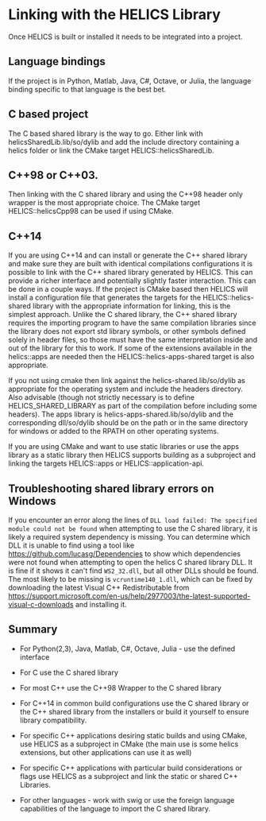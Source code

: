 # Linking with the HELICS Library

Once HELICS is built or installed it needs to be integrated into a project.

## Language bindings
If the project is in Python, Matlab, Java, C#, Octave, or Julia, the language binding specific to that language is the best bet.

## C based project
The C based shared library is the way to go.  Either link with helicsSharedLib.lib/so/dylib and add the include directory containing a helics folder or link the CMake target HELICS\::helicsSharedLib.

## C\++98 or C\++03.
Then linking with the C shared library and using the C++98 header only wrapper is the most appropriate choice.  The CMake target HELICS\::helicsCpp98 can be used if using CMake.

## C\++14
If you are using C\++14 and can install or generate the C\++ shared library and make sure they are built with identical compilations configurations it is possible to link with the C++ shared library generated by HELICS.  This can provide a richer interface and potentially slightly faster interaction.
This can be done in a couple ways.  If the project is CMake based then HELICS will install a configuration file that generates the targets for the HELICS\::helics-shared library with the appropriate information for linking,  this is the simplest approach.  Unlike the C shared library, the C++ shared library requires the importing program to have the same compilation libraries since the library does not export std library symbols, or other symbols defined solely in header files, so those must have the same interpretation inside and out of the library for this to work.  If some of the extensions available in the helics\::apps are needed then the HELICS::helics-apps-shared target is also appropriate.

If you not using cmake then link against the helics-shared.lib/so/dylib as appropriate for the operating system and include the headers directory.  Also advisable (though not strictly necessary is to define HELICS_SHARED_LIBRARY as part of the compilation before including some headers).  The apps library is helics-apps-shared.lib/so/dylib  and the corresponding dll/so/dylib should be on the path or in the same directory for windows or added to the RPATH on other operating systems.

If you are using CMake and want to use static libraries or use the apps library as a static library then HELICS supports building as a subproject and linking the targets HELICS\::apps or HELICS::application-api.

## Troubleshooting shared library errors on Windows
If you encounter an error along the lines of `DLL load failed: The specified module could not be found` when attempting to use the C shared library, it is likely a required system dependency is missing. You can determine which DLL it is unable to find using a tool like https://github.com/lucasg/Dependencies to show which dependencies were not found when attempting to open the helics C shared library DLL. It is fine if it shows it can't find `WS2_32.dll`, but all other DLLs should be found.
The most likely to be missing is `vcruntime140_1.dll`, which can be fixed by downloading the latest Visual C++ Redistributable from https://support.microsoft.com/en-us/help/2977003/the-latest-supported-visual-c-downloads and installing it.

## Summary

-   For Python(2,3), Java, Matlab, C#, Octave, Julia  - use the defined interface
-   For C  use the C shared library
-   For most C++ use the C\++98 Wrapper to the C shared library
-   For C\++14 in common build configurations use the C shared library or the C++ shared library from the installers or build it yourself to ensure library compatibility.
-   For specific C++ applications desiring static builds and using CMake, use HELICS as a subproject in CMake (the main use is some helics extensions, but other applications can use it as well)
-   For specific C++ applications with particular build considerations or flags use HELICS as a subproject and link the static or shared C++ Libraries.

-   For other languages - work with swig or use the foreign language capabilities of the language to import the C shared library.
